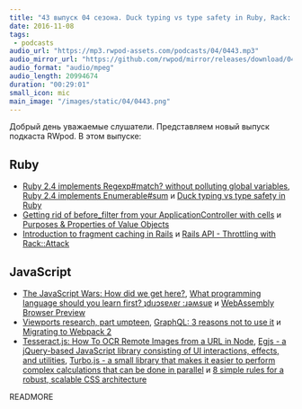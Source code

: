 ```yaml
---
title: "43 выпуск 04 сезона. Duck typing vs type safety in Ruby, Rack::Attack, Migrating to Webpack 2, Egjs, Turbo.js и прочее"
date: 2016-11-08
tags:
 - podcasts
audio_url: "https://mp3.rwpod-assets.com/podcasts/04/0443.mp3"
audio_mirror_url: "https://github.com/rwpod/mirror/releases/download/04.43/0443.mp3"
audio_format: "audio/mpeg"
audio_length: 20994674
duration: "00:29:01"
small_icon: mic
main_image: "/images/static/04/0443.png"
---
```


Добрый день уважаемые слушатели. Представляем новый выпуск подкаста RWpod. В этом выпуске:

## Ruby

 - [Ruby 2.4 implements Regexp#match? without polluting global variables](http://blog.bigbinary.com/2016/11/04/ruby-2-4-implements-regexp-match-without-polluting-global-variables.html), [Ruby 2.4 implements Enumerable#sum](http://blog.bigbinary.com/2016/11/02/ruby-2-4-introduces-enumerable-sum.html) и [Duck typing vs type safety in Ruby](http://solnic.eu/2016/11/02/duck-typing-vs-type-safety-in-ruby.html)
 - [Getting rid of before_filter from your ApplicationController with cells](https://christoph.luppri.ch/articles/2016/11/06/getting-rid-of-before_filter-from-your-applicationcontroller-with-cells/) и [Purposes & Properties of Value Objects](https://blog.dnsimple.com/2016/11/purposes-and-properties-of-value-objects/)
 - [Introduction to fragment caching in Rails](https://blog.ragnarson.com/2016/11/02/introduction-to-fragment-caching-in-rails.html) и [Rails API - Throttling with Rack::Attack](https://www.driftingruby.com/episodes/rails-api-throttling-with-rack-attack)

## JavaScript

 - [The JavaScript Wars: How did we get here?](http://cssence.com/blog/2016-11-the-javascript-wars), [What programming language should you learn first? ʇdıɹɔsɐʌɐɾ :ɹǝʍsuɐ](https://medium.freecodecamp.com/what-programming-language-should-i-learn-first-ʇdıɹɔsɐʌɐɾ-ɹǝʍsuɐ-19a33b0a467d) и [WebAssembly Browser Preview](http://v8project.blogspot.ru/2016/10/webassembly-browser-preview.html)
 - [Viewports research, part umpteen](http://www.quirksmode.org/blog/archives/2016/11/viewports_resea.html), [GraphQL: 3 reasons not to use it](https://blog.hitchhq.com/graphql-3-reasons-not-to-use-it-7715f60cb934) и [Migrating to Webpack 2](http://javascriptplayground.com/blog/2016/10/moving-to-webpack-2/)
 - [Tesseract.js: How To OCR Remote Images from a URL in Node](https://www.twilio.com/blog/2016/11/a-simple-way-to-ocr-images-from-a-url-with-tesseract-js.html), [Egjs - a jQuery-based JavaScript library consisting of UI interactions, effects, and utilities](https://naver.github.io/egjs/), [Turbo.js - a small library that makes it easier to perform complex calculations that can be done in parallel](https://turbo.github.io/) и [8 simple rules for a robust, scalable CSS architecture](https://github.com/jareware/css-architecture)

READMORE
